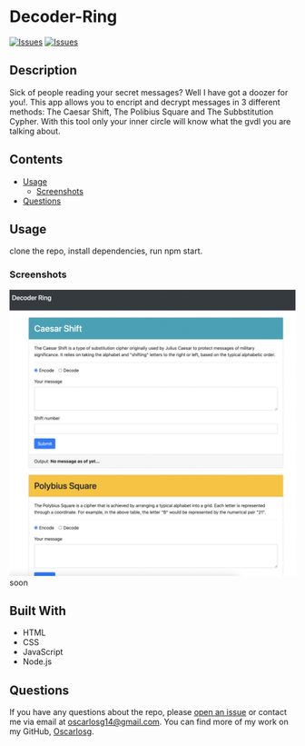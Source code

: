 # Decoder-Ring
[![Issues](https://img.shields.io/github/issues/Oscarlosg/Decoder-Ring)](https://github.com/Oscarlosg/Decoder-Ring/issues) [![Issues](https://img.shields.io/github/contributors/Oscarlosg/Decoder-Ring)](https://github.com/Oscarlosg/Decoder-Ring/graphs/contributors) 
## Description
Sick of people reading your secret messages? Well I have got a doozer for you!. This app allows you to encript and decrypt messages in 3 different methods: The Caesar Shift, The Polibius Square and The Subbstitution Cypher. With this tool only your inner circle will know what the gvdl you are talking about.
## Contents
* [Usage](#usage)
   * [Screenshots](#screenshots)
* [Questions](#questions)

## Usage
clone the repo, install dependencies, run npm start. 
  
### Screenshots
![main screenshot](Assets/decoder-ring.png)
soon

## Built With

* HTML
* CSS
* JavaScript
* Node.js
  
## Questions
If you have any questions about the repo, please [open an issue](https://github.com/Oscarlosg/Decoder-Ring/issues) or contact me via email at oscarlosg14@gmail.com. You can find more of my work on my GitHub, [Oscarlosg](https://github.com/Oscarlosg/).
  

  

